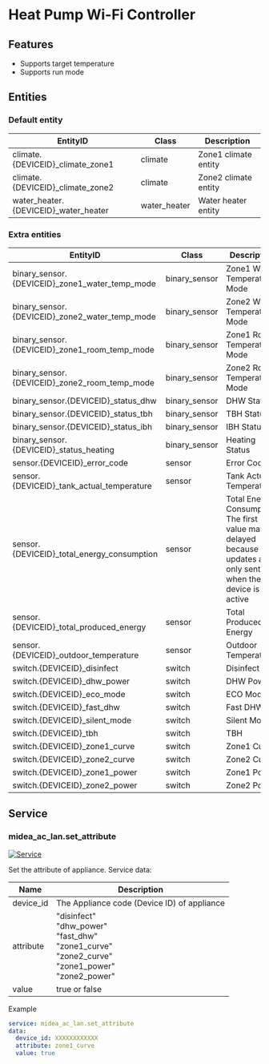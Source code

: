 # Heat Pump Wi-Fi Controller

## Features

- Supports target temperature
- Supports run mode

## Entities

### Default entity

| EntityID                             | Class        | Description          |
|--------------------------------------|--------------|----------------------|
| climate.{DEVICEID}_climate_zone1     | climate      | Zone1 climate entity |
| climate.{DEVICEID}_climate_zone2     | climate      | Zone2 climate entity |
| water_heater.{DEVICEID}_water_heater | water_heater | Water heater entity  |

### Extra entities

| EntityID                                       | Class         | Description                                                                                                          |
|------------------------------------------------|---------------|----------------------------------------------------------------------------------------------------------------------|
| binary_sensor.{DEVICEID}_zone1_water_temp_mode | binary_sensor | Zone1 Water Temperature Mode                                                                                         |
| binary_sensor.{DEVICEID}_zone2_water_temp_mode | binary_sensor | Zone2 Water Temperature Mode                                                                                         |
| binary_sensor.{DEVICEID}_zone1_room_temp_mode  | binary_sensor | Zone1 Room Temperature Mode                                                                                          |
| binary_sensor.{DEVICEID}_zone2_room_temp_mode  | binary_sensor | Zone2 Room Temperature Mode                                                                                          |
| binary_sensor.{DEVICEID}_status_dhw            | binary_sensor | DHW Status                                                                                                           |
| binary_sensor.{DEVICEID}_status_tbh            | binary_sensor | TBH Status                                                                                                           |****
| binary_sensor.{DEVICEID}_status_ibh            | binary_sensor | IBH Status                                                                                                           |
| binary_sensor.{DEVICEID}_status_heating        | binary_sensor | Heating Status                                                                                                       |
| sensor.{DEVICEID}_error_code                   | sensor        | Error Code                                                                                                           |
| sensor.{DEVICEID}_tank_actual_temperature      | sensor        | Tank Actual Temperature                                                                                              |
| sensor.{DEVICEID}_total_energy_consumption     | sensor        | Total Energy Consumption.</br>The first value may be delayed because updates are only sent when the device is active |
| sensor.{DEVICEID}_total_produced_energy        | sensor        | Total Produced Energy                                                                                                |
| sensor.{DEVICEID}_outdoor_temperature          | sensor        | Outdoor Temperature                                                                                                  |
| switch.{DEVICEID}_disinfect                    | switch        | Disinfect                                                                                                            |
| switch.{DEVICEID}_dhw_power                    | switch        | DHW Power                                                                                                            |
| switch.{DEVICEID}_eco_mode                     | switch        | ECO Mode                                                                                                             |
| switch.{DEVICEID}_fast_dhw                     | switch        | Fast DHW                                                                                                             |
| switch.{DEVICEID}_silent_mode                  | switch        | Silent Mode                                                                                                          |
| switch.{DEVICEID}_tbh                          | switch        | TBH                                                                                                                  |
| switch.{DEVICEID}_zone1_curve                  | switch        | Zone1 Curve                                                                                                          |
| switch.{DEVICEID}_zone2_curve                  | switch        | Zone2 Curve                                                                                                          |
| switch.{DEVICEID}_zone1_power                  | switch        | Zone1 Power                                                                                                          |
| switch.{DEVICEID}_zone2_power                  | switch        | Zone2 Power                                                                                                          |

## Service

### midea_ac_lan.set_attribute

[![Service](https://my.home-assistant.io/badges/developer_call_service.svg)](https://my.home-assistant.io/redirect/developer_call_service/?service=midea_ac_lan.set_attribute)

Set the attribute of appliance. Service data:

| Name      | Description                                                                                                        |
|-----------|--------------------------------------------------------------------------------------------------------------------|
| device_id | The Appliance code (Device ID) of appliance                                                                        |
| attribute | "disinfect"<br/>"dhw_power"<br/>"fast_dhw"<br/>"zone1_curve"<br/>"zone2_curve"<br/>"zone1_power"<br/>"zone2_power" |
| value     | true or false                                                                                                      |

Example

```yaml
service: midea_ac_lan.set_attribute
data:
  device_id: XXXXXXXXXXXX
  attribute: zone1_curve
  value: true
```
